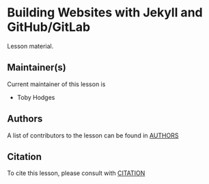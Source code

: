 # Building Websites with Jekyll and GitHub/GitLab

Lesson material.


## Maintainer(s)

Current maintainer of this lesson is

* Toby Hodges

## Authors

A list of contributors to the lesson can be found in [AUTHORS](AUTHORS)

## Citation

To cite this lesson, please consult with [CITATION](CITATION)

[lesson-example]: https://carpentries.github.io/lesson-example
